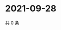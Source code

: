 # 2021-09-28

共 0 条

<!-- BEGIN WEIBO -->
<!-- 最后更新时间 Tue Sep 28 2021 20:01:24 GMT+0800 (China Standard Time) -->

<!-- END WEIBO -->
